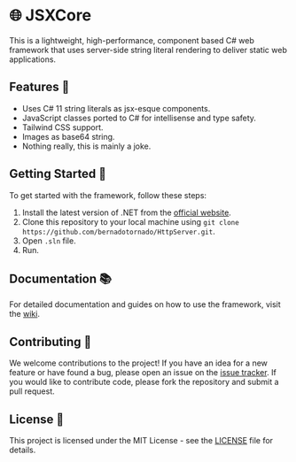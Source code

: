 # 🌐 JSXCore 

This is a lightweight, high-performance, component based C# web framework that uses server-side string literal rendering to deliver static web applications.

## Features 🎉

- Uses C# 11 string literals as jsx-esque components.
- JavaScript classes ported to C# for intellisense and type safety.
- Tailwind CSS support.
- Images as base64 string.
- Nothing really, this is mainly a joke.

## Getting Started 🚀

To get started with the framework, follow these steps:

1. Install the latest version of .NET from the [official website](https://dotnet.microsoft.com/download).
2. Clone this repository to your local machine using `git clone https://github.com/bernadotornado/HttpServer.git`.
3. Open `.sln` file.
4. Run.

## Documentation 📚

For detailed documentation and guides on how to use the framework, visit the [wiki](https://github.com/bernadotornado/HttpServer/wiki).

## Contributing 🤝

We welcome contributions to the project! If you have an idea for a new feature or have found a bug, please open an issue on the [issue tracker](https://github.com/bernadotornado/HttpServer/issues). If you would like to contribute code, please fork the repository and submit a pull request.

## License 📜

This project is licensed under the MIT License - see the [LICENSE](https://github.com/bernadotornado/HttpServer/blob/main/LICENSE.md) file for details.
